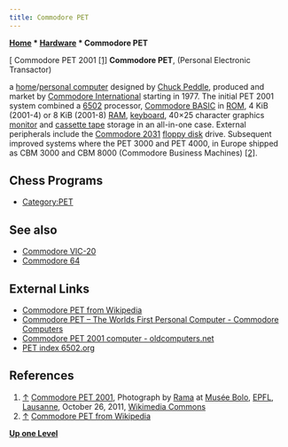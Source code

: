 ```yaml
---
title: Commodore PET
---
```

**[Home](Home "Home") * [Hardware](Hardware "Hardware") * Commodore PET**

\[ Commodore PET 2001 <a id="cite-note-1" href="#cite-ref-1">[1]</a>
**Commodore PET**, (Personal Electronic Transactor)

a [home](https://en.wikipedia.org/wiki/Home_computer)/[personal computer](https://en.wikipedia.org/wiki/Personal_computer) designed by [Chuck Peddle](https://en.wikipedia.org/wiki/Chuck_Peddle), produced and market by [Commodore International](https://en.wikipedia.org/wiki/Commodore_International) starting in 1977.
The initial PET 2001 system combined a [6502](6502 "6502") processor, [Commodore BASIC](Basic "Basic") in [ROM](Memory#ROM "Memory"), 4 KiB (2001-4) or 8 KiB (2001-8) [RAM](Memory#RAM "Memory"), [keyboard](https://en.wikipedia.org/wiki/Computer_keyboard), 40×25 character graphics [monitor](https://en.wikipedia.org/wiki/Computer_monitor) and [cassette tape](https://en.wikipedia.org/wiki/Cassette_tape) storage in an all-in-one case.
External peripherals include the [Commodore 2031](https://en.wikipedia.org/wiki/Commodore_2031) [floppy disk](https://en.wikipedia.org/wiki/Floppy_disk) drive.
Subsequent improved systems where the PET 3000 and PET 4000, in Europe shipped as CBM 3000 and CBM 8000 (Commodore Business Machines) <a id="cite-note-2" href="#cite-ref-2">[2]</a>.

## Chess Programs

- [Category:PET](Category:PET "Category:PET")

## See also

- [Commodore VIC-20](Commodore_VIC-20 "Commodore VIC-20")
- [Commodore 64](Commodore_64 "Commodore 64")

## External Links

- [Commodore PET from Wikipedia](https://en.wikipedia.org/wiki/Commodore_PET)
- [Commodore PET – The Worlds First Personal Computer - Commodore Computers](https://www.commodore.ca/commodore-products/commodore-pet-the-worlds-first-personal-computer/)
- [Commodore PET 2001 computer - oldcomputers.net](http://oldcomputers.net/pet2001.html)
- [PET index 6502.org](http://6502.org/users/andre/petindex/)

## References

1. <a id="cite-ref-1" href="#cite-note-1">↑</a> [Commodore PET 2001](https://en.wikipedia.org/wiki/Commodore_PET), Photograph by [Rama](https://commons.wikimedia.org/wiki/User:Rama) at [Musée Bolo](https://www.museebolo.ch/), [EPFL](https://en.wikipedia.org/wiki/%C3%89cole_Polytechnique_F%C3%A9d%C3%A9rale_de_Lausanne), [Lausanne](https://en.wikipedia.org/wiki/Lausanne), October 26, 2011, [Wikimedia Commons](https://en.wikipedia.org/wiki/Wikimedia_Commons)
1. <a id="cite-ref-2" href="#cite-note-2">↑</a> [Commodore PET from Wikipedia](https://en.wikipedia.org/wiki/Commodore_PET)

**[Up one Level](Hardware "Hardware")**

